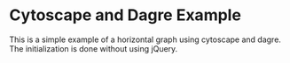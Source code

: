 # Cytoscape and Dagre Example

This is a simple example of a horizontal graph using cytoscape and dagre.
The initialization is done without using jQuery.
